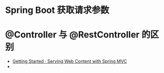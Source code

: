 # Spring Boot 获取请求参数



# @Controller 与 @RestController 的区别

+ [Getting Started · Serving Web Content with Spring MVC](https://spring.io/guides/gs/serving-web-content/)
+ 